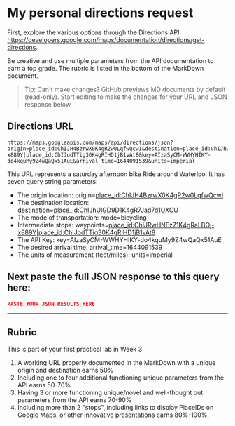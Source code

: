 # My personal directions request

First, explore the various options through the Directions API https://developers.google.com/maps/documentation/directions/get-directions. 

Be creative and use multiple parameters from the API documentation to earn a top grade. The rubric is listed in the bottom of the MarkDown document. 

> Tip: Can't make changes? GitHub previews MD documents by default (read-only). Start editing to make the changes for your URL and JSON response below

## Directions URL

```
https://maps.googleapis.com/maps/api/directions/json?origin=place_id:ChIJH4BzrwX0K4gR2w0LqfwQcwI&destination=place_id:ChIJhUlGD9D1K4gR7Jad7d1UXCU&mode=bicycling&waypoints=place_id:ChIJRwHNEz71K4gRaLBOj-x889Y|place_id:ChIJodTTig30K4gRIHD1jB1vAt8&key=AIzaSyCM-WWHYHIKY-do4kquMy9Z4wQaQx51AuE&arrival_time=1644091539&units=imperial
```
This URL represents a saturday afternoon bike Ride around Waterloo.  It has seven query string parameters:

- The origin location:  origin=[place_id:ChIJH4BzrwX0K4gR2w0LqfwQcwI](https://www.google.com/maps/search/?api=1&query=Waterloo%20Park&query_place_id=ChIJH4BzrwX0K4gR2w0LqfwQcwI)  
- The destination location:  destination=[place_id:ChIJhUlGD9D1K4gR7Jad7d1UXCU](https://www.google.com/maps/search/?api=1&query=Lady%20Glaze%20Doughnuts&query_place_id=ChIJhUlGD9D1K4gR7Jad7d1UXCU)  
- The mode of transportation:  mode=bicycling  
- Intermediate stops:  waypoints=[place_id:ChIJRwHNEz71K4gRaLBOj-x889Y](https://www.google.com/maps/search/?api=1&query=Four%20All%20Ice%20Cream%20Scoop%20Shop&query_place_id=ChIJRwHNEz71K4gRaLBOj-x889Y)|[place_id:ChIJodTTig30K4gRIHD1jB1vAt8](https://www.google.com/maps/search/?api=1&query=Canadian%20Clay%20and%20Glass%20Gallery&query_place_id=ChIJodTTig30K4gRIHD1jB1vAt8)
- The API Key:  key=AIzaSyCM-WWHYHIKY-do4kquMy9Z4wQaQx51AuE  
- The desired arrival time:  arrival_time=1644091539  
- The units of measurement (feet/miles):  units=imperial  


## Next paste the full JSON response to this query here:

```JSON
PASTE_YOUR_JSON_RESULTS_HERE
```
____
## Rubric

This is part of your first practical lab in Week 3 

1. A working URL properly documented in the MarkDown with a unique origin and destination earns 50%
2. Including one to four additional functioning unique parameters from the API earns 50-70%
3. Having 3 or more functioning unique/novel and well-thought out parameters from the API earns 70-90%
4. Including more than 2 "stops", including links to display PlaceIDs on Google Maps, or other innovative presentations earns 80%-100%. 

